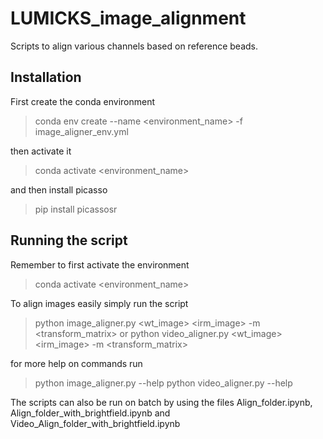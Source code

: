 # LUMICKS_image_alignment
Scripts to align various channels based on reference beads. 

## Installation

First create the conda environment
>conda env create --name <environment_name> -f image_aligner_env.yml

then activate it

>conda activate <environment_name>

and then install picasso

>pip install picassosr

## Running the script

Remember to first activate the environment

>conda activate <environment_name>

To align images easily simply run the script

>python image_aligner.py <wt_image> <irm_image> -m <transform_matrix>
or
>python video_aligner.py <wt_image> <irm_image> -m <transform_matrix>

for more help on commands run

>python image_aligner.py --help
>python video_aligner.py --help

The scripts can also be run on batch by using the files Align_folder.ipynb, Align_folder_with_brightfield.ipynb and Video_Align_folder_with_brightfield.ipynb

